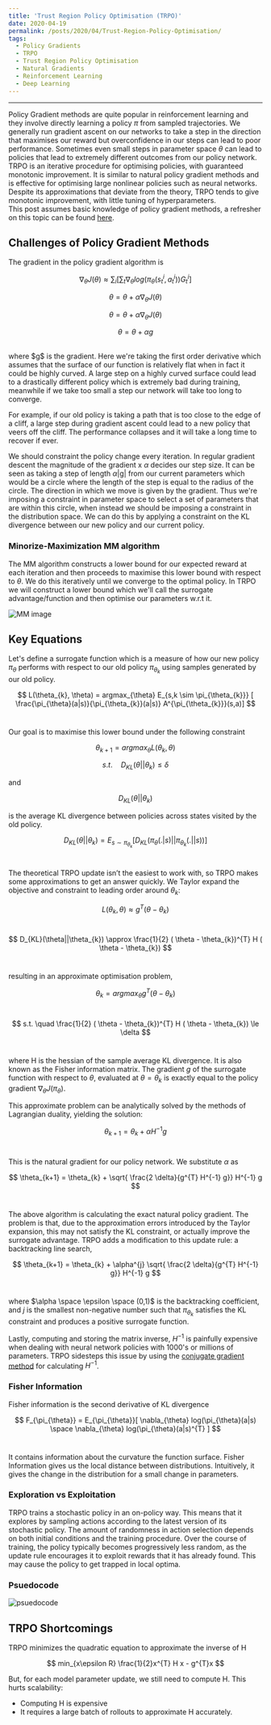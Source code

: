 ```yaml
---
title: 'Trust Region Policy Optimisation (TRPO)'
date: 2020-04-19
permalink: /posts/2020/04/Trust-Region-Policy-Optimisation/
tags:
  - Policy Gradients
  - TRPO
  - Trust Region Policy Optimisation
  - Natural Gradients
  - Reinforcement Learning
  - Deep Learning
---
```

__________________________________________________________

Policy Gradient methods are quite popular in reinforcement learning and they involve directly learning a policy $\pi$ from sampled trajectories. We generally run gradient ascent on our networks to take a step in the direction that maximises our reward but overconfidence in our steps can lead to poor performance. Sometimes even small steps in parameter space $\theta$ can lead to policies that lead to extremely different outcomes from our policy network. TRPO is an iterative procedure for optimising policies, with guaranteed monotonic improvement. It is similar to natural policy gradient methods and is effective for optimising large nonlinear policies such as neural networks. Despite its approximations that deviate from the theory, TRPO tends to give monotonic improvement, with little tuning of hyperparameters.
<br />
This post assumes basic knowledge of policy gradient methods, a refresher on this topic can be found [here](https://dhruvjoshi1007.github.io/posts/2020/04/Policy-Gradients/). 

## Challenges of Policy Gradient Methods

The gradient in the policy gradient algorithm is <br />

$$
\nabla_{\theta} J(\theta) \approx \sum_{i}[\sum_{t} \nabla_{\theta} log(\pi_{\theta}(s_{t}^{i} , a_{t}^{i}))G_{t}^{i}]
$$

$$
\theta = \theta + \alpha \nabla_{\theta} J(\theta)
$$

$$
\theta = \theta + \alpha \nabla_{\theta} J(\theta)
$$

$$
\theta = \theta + \alpha g
$$

<br />
where $g$ is the gradient. Here we're taking the first order derivative which assumes that the surface of our function is relatively flat when in fact it could be highly curved. A large step on a highly curved surface could lead to a drastically different policy which is extremely bad during training, meanwhile if we take too small a step our network will take too long to converge. <br />

For example, if our old policy is taking a path that is too close to the edge of a cliff, a large step during gradient ascent could lead to a new policy that veers off the cliff. The performance collapses and it will take a long time to recover if ever.
<br />

We should constraint the policy change every iteration. In regular gradient descent the magnitude of the gradient x $\alpha$ decides our step size. It can be seen as taking a step of length $\alpha$|g| from our current parameters which would be a circle where the length of the step is equal to the radius of the circle. The direction in which we move is given by the gradient. Thus we're imposing a constraint in parameter space to select a set of parameters that are within this circle, when instead we should be imposing a constraint in the distribution space. We can do this by applying a constraint on the KL divergence between our new policy and our current policy.
<br />

### Minorize-Maximization MM algorithm
The MM algorithm constructs a lower bound for our expected reward at each iteration and then proceeds to maximise this lower bound with respect to $\theta$. We do this iteratively until we converge to the optimal policy. In TRPO we will construct a lower bound which we'll call the surrogate advantage/function and then optimise our parameters w.r.t it.
<br />

![MM image](https://miro.medium.com/max/1400/1*JR_HgKDpNIzOX1t6JE7AQA.jpeg)
<br />

## Key Equations

Let's define a surrogate function which is a measure of how our new policy $\pi_{\theta}$ performs with respect to our old policy $\pi_{\theta_{k}}$ using samples generated by our old policy. <br />

$$
L(\theta_{k}, \theta) =  argmax_{\theta} E_{s,k \sim \pi_{\theta_{k}}} [ \frac{\pi_{\theta}(a|s)}{\pi_{\theta_{k}}(a|s)} A^{\pi_{\theta_{k}}}(s,a)]
$$ <br />

Our goal is to maximise this lower bound under the following constraint <br />

$$
\theta_{k+1} = argmax_{\theta} L(\theta_{k}, \theta)
$$

$$
s.t. \quad D_{KL}(\theta||\theta_{k}) \le \delta
$$

and 

$$
D_{KL}(\theta||\theta_{k})
$$

 is the average KL divergence between policies across states visited by the old policy. <br />

$$
D_{KL}(\theta||\theta_{k}) = E_{s \sim \pi_{\theta_{k}}}[D_{KL}(\pi_{\theta}(.|s)||\pi_{\theta_{k}}(.||s))]
$$ <br />

The theoretical TRPO update isn’t the easiest to work with, so TRPO makes some approximations to get an answer quickly. We Taylor expand the objective and constraint to leading order around $\theta_{k}$: <br />

$$
L(\theta_{k},\theta) \approx g^{T}( \theta - \theta_{k})
$$ <br />

$$
D_{KL}(\theta||\theta_{k}) \approx \frac{1}{2} ( \theta - \theta_{k})^{T} H ( \theta - \theta_{k})
$$ <br />

resulting in an approximate optimisation problem, <br />

$$
\theta_{k} = argmax_{\theta} g^{T} ( \theta - \theta_{k})
$$ <br />

$$
s.t. \quad \frac{1}{2} ( \theta - \theta_{k})^{T} H ( \theta - \theta_{k}) \le \delta
$$ <br />

where H is the hessian of the sample average KL divergence. It is also known as the Fisher information matrix. The gradient $g$ of the surrogate function with respect to $\theta$, evaluated at $\theta = \theta_{k}$ is exactly equal to the policy gradient $\nabla_{\theta}J(\pi_{\theta})$. <br />

This approximate problem can be analytically solved by the methods of Lagrangian duality, yielding the solution: <br />

$$
\theta_{k+1} = \theta_{k} + \alpha H^{-1} g
$$ <br />

This is the natural gradient for our policy network. We substitute $\alpha$ as

$$
\theta_{k+1} = \theta_{k} + \sqrt{ \frac{2 \delta}{g^{T} H^{-1} g}} H^{-1} g
$$ <br />

The above algorithm is calculating the exact natural policy gradient. The problem is that, due to the approximation errors introduced by the Taylor expansion, this may not satisfy the KL constraint, or actually improve the surrogate advantage. TRPO adds a modification to this update rule: a backtracking line search, <br />

$$
\theta_{k+1} = \theta_{k} + \alpha^{j} \sqrt{ \frac{2 \delta}{g^{T} H^{-1} g}} H^{-1} g
$$ <br />

where $\alpha \space \epsilon \space (0,1)$ is the backtracking coefficient, and $j$ is the smallest non-negative number such that $\pi_{\theta_{k}}$ satisfies the KL constraint and produces a positive surrogate function. <br />

Lastly, computing and storing the matrix inverse, $H^{-1}$ is painfully expensive when dealing with neural network policies with 1000's or millions of parameters. TRPO sidesteps this issue by using the [conjugate gradient method](https://en.wikipedia.org/wiki/Conjugate_gradient_method) for calculating $H^{-1}$.

### Fisher Information
Fisher information is the second derivative of KL divergence <br />

$$
F_{\pi_{\theta}} = E_{\pi_{\theta}}[ \nabla_{\theta} log(\pi_{\theta}(a|s) \space \nabla_{\theta} log(\pi_{\theta}(a|s)^{T} ]
$$ <br />

It contains information about the curvature the function surface. Fisher Information gives us the local distance between distributions. Intuitively, it gives the change in the distribution for a small change in parameters. <br />

### Exploration vs Exploitation
TRPO trains a stochastic policy in an on-policy way. This means that it explores by sampling actions according to the latest version of its stochastic policy. The amount of randomness in action selection depends on both initial conditions and the training procedure. Over the course of training, the policy typically becomes progressively less random, as the update rule encourages it to exploit rewards that it has already found. This may cause the policy to get trapped in local optima.

### Psuedocode

![psuedocode](https://spinningup.openai.com/en/latest/_images/math/5808864ea60ebc3702704717d9f4c3773c90540d.svg)

## TRPO Shortcomings

TRPO minimizes the quadratic equation to approximate the inverse of  H <br />

$$
min_{x\epsilon R} \frac{1}{2}x^{T} H x - g^{T}x
$$

But, for each model parameter update, we still need to compute H. This hurts scalability:
- Computing H is expensive
- It requires a large batch of rollouts to approximate H accurately.

